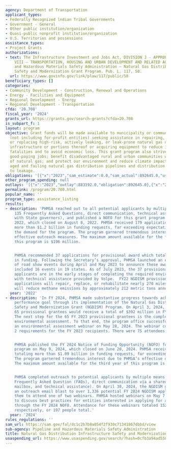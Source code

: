 ```yaml
---
agency: Department of Transportation
applicant_types:
- Federally Recognized lndian Tribal Governments
- Government - General
- Other public institution/organization
- Quasi-public nonprofit institution/organization
- U.S. Territories and possessions
assistance_types:
- Project Grants
authorizations:
- text: The Infrastructure Investment and Jobs Act, DIVISION J - APPROPRIATIONS, TITLE
    VIII – TRANSPORTATION, HOUSING AND URBAN DEVELOPMENT AND RELATED AGENCIES, Pipeline
    and Hazardous Materials Safety Administration – Natural Gas Distribution Infrastructure
    Safety and Modernization Grant Program. Pub. L. 117, 58.
  url: https://www.govinfo.gov/link/plaw/117/public/58
beneficiary_types: []
categories:
- Community Development - Construction, Renewal and Operations
- Energy - Facilities and Equipment
- Regional Development - Energy
- Regional Development - Transportation
cfda: '20.708'
fiscal_year: '2024'
grants_url: https://grants.gov/search-grants?cfda=20.708
is_subpart_f: 1
layout: program
objective: Grant funds will be made available to municipality or community owned utilities
  (not including for-profit entities) seeking assistance in repairing, rehabilitating,
  or replacing high-risk, actively leaking, or leak-prone natural gas distribution
  infrastructure or portions thereof or acquiring equipment to reduce incidents and
  fatalities and to avoid economic loss. This grant program also strives to create
  good-paying jobs; benefit disadvantaged rural and urban communities with safe provision
  of natural gas; and protect our environment and reduce climate impacts by remediating
  aged and failing natural gas distribution pipelines and distribution pipe prone
  to leakage.
obligations: '[{"x":"2023","sam_estimate":0.0,"sam_actual":892645.0,"usa_spending_actual":892645.0},{"x":"2024","sam_estimate":0.0,"sam_actual":195597507.0,"usa_spending_actual":195597507.0},{"x":"2025","sam_estimate":0.0,"sam_actual":391938091.0,"usa_spending_actual":0.0}]'
other_program_spending: null
outlays: '[{"x":"2023","outlay":883192.0,"obligation":892645.0},{"x":"2024","outlay":3076080.99,"obligation":195597507.0},{"x":"2025","outlay":0.0,"obligation":0.0}]'
permalink: /program/20.708.html
popular_name: ''
program_type: assistance_listing
results:
- description: 'PHMSA reached out to all potential applicants by multiple means (webinars,
    135 Frequently Asked Questions, direct communication, technical assistance, communication
    with State governors), and published a NOFO for this grant program on May 24,
    2022, which closed on August 8, 2022. PHMSA received 179 applications totaling
    more than $1.2 billion in funding requests, far exceeding expectations and demonstrating
    the demand for the program. The program garnered tremendous interest due to PHMSA’s
    effective outreach measures. The maximum amount available for the first year of
    this program is $196 million.


    PHMSA recommended 37 applications for provisional award which totaled $195.4 million
    in funding. Following the Secretary’s approval, PHMSA launched an extensive series
    of road show events during April and May 2023 to announce these awards, which
    included 16 events in 19 states. As of July 2023, the 37 provisionally selected
    applicants are in the early stages of completing the required environmental assessment
    with technical assistance provided by Volpe.  FY22 NGDISM provisionally awarded
    applications will repair, replace, or rehabilitate nearly 270 miles of pipe and
    will reduce methane emissions by approximately 212 metric tons annually.'
  year: '2022'
- description: 'In FY 2024, PHMSA made substantive progress towards achieving the
    performance goal through its implementation of the Natural Gas Distribution Infrastructure
    Safety and Modernization Grant (NGDISM) Program. On April 3, 2024, PHMSA announced
    65 provisional grantees would receive a total of $392 million in FY 2023 awards.
    The next step for the 65 FY 2023 provisional grantees is the completion of an
    environmental assessment. To that end, the program office successfully hosted
    an environmental assessment webinar on May 28, 2024. The webinar covered the Tier
    2 requirements for the FY 2023 recipients. There were 75 attendees.


    PHMSA published the FY 2024 Notice of Funding Opportunity (NOFO) for this grant
    program on May 9, 2024, which closed on June 20, 2024. PHMSA received 151 applications
    totaling more than $1.09 billion in funding requests, far exceeding expectations.
    The program garnered tremendous interest due to PHMSA’s effective outreach measures.
    The maximum amount available for the third year of this program is $196 million.


    PHMSA completed outreach to potential applicants by multiple means (webinars,
    Frequently Asked Question (FAQs), direct communication via a shared electronic
    mailbox, and technical assistance). On April 30, 2024, the NGDISM grant team sent
    an outreach email blast to over 1,336 potential FY 2024 NGDISM applicants, inviting
    them to attend one of two webinars. PHMSA hosted webinars on May 7 and 14, 2024,
    to discuss best practices for entities interested in applying for a NGDISM grant
    through the FY 2024 NOFO. Attendance for these webinars totaled 152 and 45 people,
    respectively, or 197 people total.'
  year: '2024'
rules_regulations: ''
sam_url: https://sam.gov/fal/dc1c2b7b8a054f2f930c71341867dbbd/view
sub-agency: Pipeline and Hazardous Materials Safety Administration
title: Natural Gas Distribution Infrastructure Safety and Modernization Grant Program
usaspending_url: https://www.usaspending.gov/search/?hash=0cfb3a94ad558c95c8b2b360fedae794
---
```

